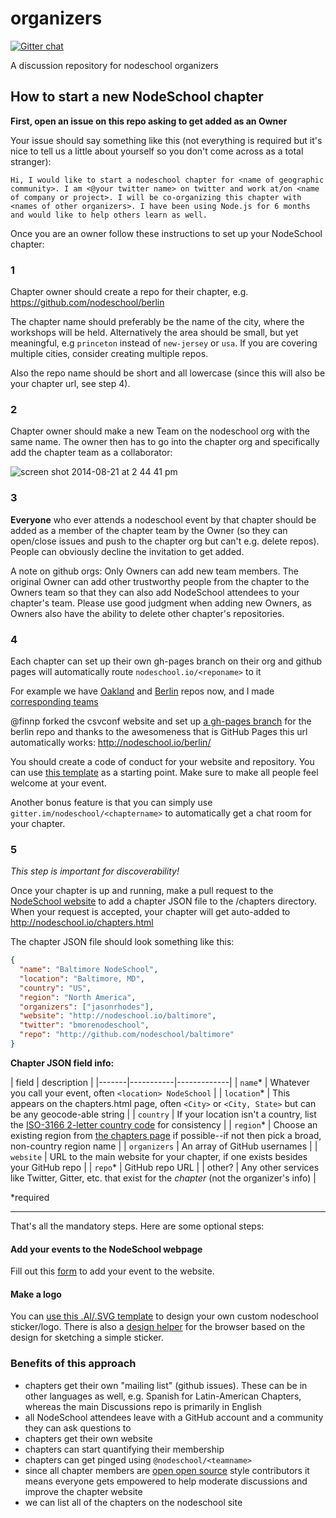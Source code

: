 organizers 
==========

[![Gitter chat](https://badges.gitter.im/nodeschool/organizers.png)](https://gitter.im/nodeschool/organizers)

A discussion repository for nodeschool organizers

## How to start a new NodeSchool chapter

**First, open an issue on this repo asking to get added as an Owner**

Your issue should say something like this (not everything is required but it's nice to tell us a little about yourself so you don't come across as a total stranger):

```
Hi, I would like to start a nodeschool chapter for <name of geographic community>. I am <@your twitter name> on twitter and work at/on <name of company or project>. I will be co-organizing this chapter with <names of other organizers>. I have been using Node.js for 6 months and would like to help others learn as well.
```

Once you are an owner follow these instructions to set up your NodeSchool chapter:

### 1

Chapter owner should create a repo for their chapter, e.g. https://github.com/nodeschool/berlin

The chapter name should preferably be the name of the city, where the workshops will
be held. Alternatively the area should be small, but yet meaningful, e.g `princeton` instead of
`new-jersey` or `usa`. If you are covering multiple cities, consider creating multiple repos.

Also the repo name should be short and all lowercase (since this will also be your chapter url, see step 4).

### 2

Chapter owner should make a new Team on the nodeschool org with the same name. The owner then has to go into the chapter org and specifically add the chapter team as a collaborator:

![screen shot 2014-08-21 at 2 44 41 pm](https://cloud.githubusercontent.com/assets/39759/4004063/751d878c-297c-11e4-9101-d22a9d7ff037.png)

### 3

**Everyone** who ever attends a nodeschool event by that chapter should be added as a member of the chapter team by the Owner (so they can open/close issues and push to the chapter org but can't e.g. delete repos). People can obviously decline the invitation to get added.

A note on github orgs: Only Owners can add new team members. The original Owner can add other trustworthy people from the chapter to the Owners team so that they can also add NodeSchool attendees to your chapter's team. Please use good judgment when adding new Owners, as Owners also have the ability to delete other chapter's repositories. 

### 4

Each chapter can set up their own gh-pages branch on their org and github pages will automatically route `nodeschool.io/<reponame>` to it

For example we have [Oakland](https://github.com/nodeschool/oakland) and [Berlin](https://github.com/nodeschool/berlin) repos now, and I made [corresponding teams](https://github.com/orgs/nodeschool/teams)

@finnp forked the csvconf website and set up [a gh-pages branch](https://github.com/nodeschool/berlin/tree/gh-pages) for the berlin repo and thanks to the awesomeness that is GitHub Pages this url automatically works: http://nodeschool.io/berlin/

You should create a code of conduct for your website and repository. You can use 
[this template](codeofconduct-template.md) as a starting point. Make sure to make
all people feel welcome at your event.

Another bonus feature is that you can simply use `gitter.im/nodeschool/<chaptername>` to automatically get a chat room for your chapter.

### 5

_This step is important for discoverability!_

Once your chapter is up and running, make a pull request to the [NodeSchool website](https://github.com/nodeschool/nodeschool.github.io/) to add a chapter JSON file to the /chapters directory. When your request is accepted, your chapter will get auto-added to http://nodeschool.io/chapters.html

The chapter JSON file should look something like this: 

```json
{
  "name": "Baltimore NodeSchool",
  "location": "Baltimore, MD",
  "country": "US",
  "region": "North America",
  "organizers": ["jasonrhodes"],
  "website": "http://nodeschool.io/baltimore",
  "twitter": "bmorenodeschool",
  "repo": "http://github.com/nodeschool/baltimore"
}
```

**Chapter JSON field info:**

| field | description |
|-------|-----------|-------------|
| `name`* | Whatever you call your event, often `<location> NodeSchool` |
| `location`* | This appears on the chapters.html page, often `<City>` or `<City, State>` but can be any geocode-able string |
| `country` | If your location isn't a country, list the [ISO-3166 2-letter country code](http://en.wikipedia.org/wiki/ISO_3166-1_alpha-2) for consistency |
| `region`* | Choose an existing region from [the chapters page](http://nodeschool.io/chapters.html) if possible--if not then pick a broad, non-country region name |
| `organizers` | An array of GitHub usernames |
| `website` | URL to the main website for your chapter, if one exists besides your GitHub repo |
| `repo`* | GitHub repo URL |
| other? | Any other services like Twitter, Gitter, etc. that exist for the _chapter_ (not the organizer's info) |

*required

---

That's all the mandatory steps. Here are some optional steps:

#### Add your events to the NodeSchool webpage

Fill out this [form](https://docs.google.com/forms/d/1vYW-Yw82kt_q7WDgBY6gQqFrg3zuD2rDPXEG-cbq7e4/viewform?usp=form_confirm) to add your event to the website.

#### Make a logo

You can [use this .AI/.SVG template](https://github.com/nodeschool/nodeschool.github.io/tree/master/images/make-a-sticker) to design your own custom nodeschool sticker/logo. There is also a [design helper](http://www.finnpauls.de/nodeschool-stickerify/) for the browser based on the design for sketching a simple sticker.


### Benefits of this approach

- chapters get their own "mailing list" (github issues). These can be in other languages as well, e.g. Spanish for Latin-American Chapters, whereas the main Discussions repo is primarily in English
- all NodeSchool attendees leave with a GitHub account and a community they can ask questions to
- chapters get their own website
- chapters can start quantifying their membership
- chapters can get pinged using `@nodeschool/<teamname>`
- since all chapter members are [open open source](https://github.com/rvagg/node-leveldown#contributing) style contributors it means everyone gets empowered to help moderate discussions and improve the chapter website
- we can list all of the chapters on the nodeschool site
